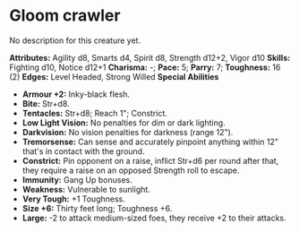 # Gloom crawler

No description for this creature yet.

**Attributes:** Agility d8, Smarts d4, Spirit d8, Strength d12+2, Vigor
d10
**Skills:** Fighting d10, Notice d12+1
**Charisma:** -; **Pace:** 5; **Parry:** 7; **Toughness:** 16 (2)
**Edges:** Level Headed, Strong Willed
**Special Abilities**

- **Armour +2:** Inky-black flesh.
- **Bite:** Str+d8.
- **Tentacles:** Str+d8; Reach 1"; Constrict.
- **Low Light Vision:** No penalties for dim or dark lighting.
- **Darkvision:** No vision penalties for darkness (range 12").
- **Tremorsense:** Can sense and accurately pinpoint anything within
12" that's in contact with the ground.
- **Constrict:** Pin opponent on a raise, inflict Str+d6 per round after
that, they require a raise on an opposed Strength roll to escape.
- **Immunity:** Gang Up bonuses.
- **Weakness:** Vulnerable to sunlight.
- **Very Tough:** +1 Toughness.
- **Size +6:** Thirty feet long; Toughness +6.
- **Large:** -2 to attack medium-sized foes, they receive +2 to their
attacks.
